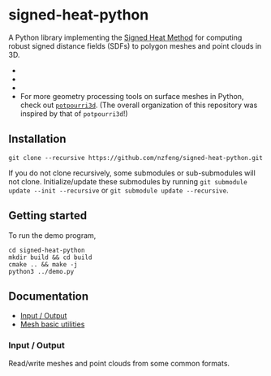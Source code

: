 # signed-heat-python

A Python library implementing the [Signed Heat Method](https://nzfeng.github.io/research/SignedHeatMethod/index.html) for computing robust signed distance fields (SDFs) to polygon meshes and point clouds in 3D.

* [](https://github.com/nzfeng/signed-heat-demo)
* [](https://github.com/nzfeng/signed-heat-3d)
* [](https://geometry-central.net/)
* For more geometry processing tools on surface meshes in Python, check out [`potpourri3d`](http://geometry-central.net/). (The overall organization of this repository was inspired by that of `potpourri3d`!)

## Installation

```
git clone --recursive https://github.com/nzfeng/signed-heat-python.git
```

If you do not clone recursively, some submodules or sub-submodules will not clone. Initialize/update these submodules by running `git submodule update --init --recursive` or `git submodule update --recursive`.

## Getting started

To run the demo program, 

```
cd signed-heat-python
mkdir build && cd build
cmake .. && make -j
python3 ../demo.py
```

## Documentation

- [Input / Output](#input--output)
- [Mesh basic utilities](#mesh-basic-utilities)

### Input / Output

Read/write meshes and point clouds from some common formats.
